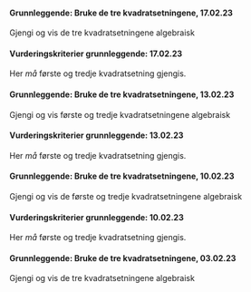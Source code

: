 #### Grunnleggende: Bruke de tre kvadratsetningene,  17.02.23

Gjengi og vis de tre kvadratsetningene algebraisk

#### Vurderingskriterier grunnleggende:  17.02.23

Her *må* første og tredje kvadratsetning gjengis.

#### Grunnleggende: Bruke de tre kvadratsetningene,  13.02.23

Gjengi og vis første og tredje kvadratsetningene algebraisk

#### Vurderingskriterier grunnleggende:  13.02.23

Her *må* første og tredje kvadratsetning gjengis.

#### Grunnleggende: Bruke de tre kvadratsetningene,  10.02.23

Gjengi og vis de første og tredje kvadratsetningene algebraisk

#### Vurderingskriterier grunnleggende:  10.02.23

Her *må* første og tredje kvadratsetning gjengis.

#### Grunnleggende: Bruke de tre kvadratsetningene,  03.02.23

Gjengi og vis de tre kvadratsetningene algebraisk

